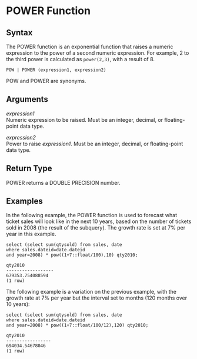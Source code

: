 # POWER Function<a name="r_POWER"></a>

## Syntax<a name="r_POWER-synopsis"></a>

 The POWER function is an exponential function that raises a numeric expression to the power of a second numeric expression\. For example, 2 to the third power is calculated as `power(2,3)`, with a result of 8\. 

```
POW | POWER (expression1, expression2)
```

 POW and POWER are synonyms\. 

## Arguments<a name="r_POWER-arguments"></a>

 *expression1*   
Numeric expression to be raised\. Must be an integer, decimal, or floating\-point data type\. 

 *expression2*   
Power to raise *expression1*\. Must be an integer, decimal, or floating\-point data type\. 

## Return Type<a name="r_POWER-return-type"></a>

POWER returns a DOUBLE PRECISION number\. 

## Examples<a name="r_POWER-examples"></a>

In the following example, the POWER function is used to forecast what ticket sales will look like in the next 10 years, based on the number of tickets sold in 2008 \(the result of the subquery\)\. The growth rate is set at 7% per year in this example\. 

```
select (select sum(qtysold) from sales, date
where sales.dateid=date.dateid
and year=2008) * pow((1+7::float/100),10) qty2010;

qty2010
------------------
679353.754088594
(1 row)
```

The following example is a variation on the previous example, with the growth rate at 7% per year but the interval set to months \(120 months over 10 years\): 

```
select (select sum(qtysold) from sales, date
where sales.dateid=date.dateid
and year=2008) * pow((1+7::float/100/12),120) qty2010;

qty2010
-----------------
694034.54678046
(1 row)
```